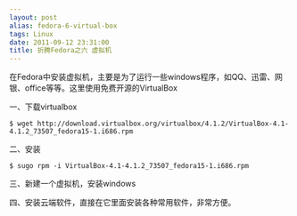 ```yaml
---
layout: post
alias: fedora-6-virtual-box
tags: Linux
date: 2011-09-12 23:31:00
title: 折腾Fedora之六 虚拟机
---
```


在Fedora中安装虚拟机，主要是为了运行一些windows程序，如QQ、迅雷、网银、office等等。这里使用免费开源的VirtualBox

一、下载virtualbox

```
$ wget http://download.virtualbox.org/virtualbox/4.1.2/VirtualBox-4.1-4.1.2_73507_fedora15-1.i686.rpm
```

二、安装

```
$ sugo rpm -i VirtualBox-4.1-4.1.2_73507_fedora15-1.i686.rpm
```

三、新建一个虚拟机，安装windows

四、安装云端软件，直接在它里面安装各种常用软件，非常方便。
